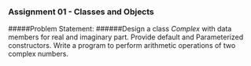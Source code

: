 ### Assignment 01 - Classes and Objects

#####Problem Statement:
######Design a class *Complex* with data members for real and imaginary part. Provide default and Parameterized constructors. Write a program to perform arithmetic operations of two complex numbers. 
